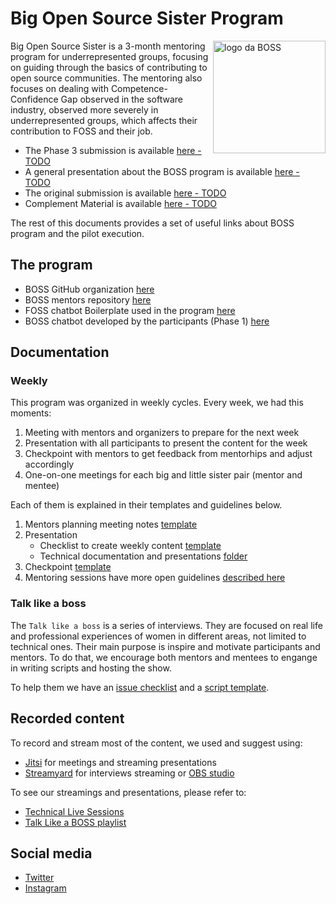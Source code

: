 # Big Open Source Sister Program

<img align = 'right' alt = "logo da BOSS" src="https://raw.githubusercontent.com/BOSS-BigOpenSourceSister/BigSister/submission-phase2/identidade_visual/logo-nome-quadrada.png" width = "180"/>

Big Open Source Sister is a 3-month mentoring program for underrepresented groups, focusing on guiding through the basics of contributing to open source communities. The mentoring also focuses on dealing with Competence-Confidence Gap observed in the software industry, observed more severely in underrepresented groups, which affects their contribution to FOSS and their job. 

- The Phase 3 submission is available [here - TODO]()
- A general presentation about the BOSS program is available [here - TODO]()
- The original submission is available [here - TODO]()
- Complement Material is available [here - TODO]()

The rest of this documents provides a set of useful links about BOSS program and the pilot execution.


## The program

- BOSS GitHub organization [here](https://github.com/BOSS-BigOpenSourceSister)
- BOSS mentors repository [here]( https://github.com/BOSS-BigOpenSourceSister/BigSister)
- FOSS chatbot Boilerplate used in the program [here](https://github.com/lappis-unb/rasa-ptbr-boilerplate)
- BOSS chatbot developed by the participants (Phase 1) [here](https://github.com/BOSS-BigOpenSourceSister/bot-da-boss)

##  Documentation

### Weekly

This program was organized in weekly cycles. Every week, we had this moments:
1. Meeting with mentors and organizers to prepare for the next week
1. Presentation with all participants to present the content for the week
1. Checkpoint with mentors to get feedback from mentorhips and adjust accordingly
1. One-on-one meetings for each big and little sister pair (mentor and mentee)

Each of them is explained in their templates and guidelines below.

1. Mentors planning meeting notes [template](https://github.com/BOSS-BigOpenSourceSister/BigSister/blob/main/.github/ISSUE_TEMPLATE/-reuni-o--ata.md)
1. Presentation
    - Checklist to create weekly content [template](https://github.com/BOSS-BigOpenSourceSister/BigSister/blob/main/.github/ISSUE_TEMPLATE/-conte-do---tema-aqui-.md)
    - Technical documentation and presentations [folder](https://github.com/BOSS-BigOpenSourceSister/BigSister/tree/main/docs/conteudos)
1. Checkpoint [template](https://github.com/BOSS-BigOpenSourceSister/BigSister/blob/main/.github/ISSUE_TEMPLATE/-checkpoint--dd-mm-aaaa.md)
1. Mentoring sessions have more open guidelines [described here](https://github.com/BOSS-BigOpenSourceSister/BigSister/blob/main/mentoria/guia_para_mentoras.md)

### Talk like a boss

The `Talk like a boss` is a series of interviews. They are focused on real life and professional experiences of women in different areas, not limited to technical ones.
Their main purpose is inspire and motivate participants and mentors. To do that, we encourage both mentors and mentees to engange in writing scripts and hosting the show.

To help them we have an [issue checklist](https://github.com/BOSS-BigOpenSourceSister/BigSister/blob/main/.github/ISSUE_TEMPLATE/talk_like_a_boss.md) and a [script template](https://github.com/BOSS-BigOpenSourceSister/BigSister/tree/main/talk_like_a_boss/template_roteiro_entrevistas.md).


## Recorded content

To record and stream most of the content, we used and suggest using:
- [Jitsi](https://meet.jit.si/) for meetings and streaming presentations
- [Streamyard](https://streamyard.com/) for interviews streaming or [OBS studio](https://obsproject.com/)

To see our streamings and presentations, please refer to:
- [Technical Live Sessions](https://www.youtube.com/watch?v=opdGyOUScP8&list=PLFFHHqnY3q2EonAhF5KeIZFPNM40mnmJl)
- [Talk Like  a BOSS playlist](https://www.youtube.com/watch?v=VLYOrJexZGI&list=PLFFHHqnY3q2FLjtGKYuI-V-z9u7jzBOb_)


## Social media

- [Twitter](https://twitter.com/opensourcesis)
- [Instagram](https://www.instagram.com/open.source.sister/)
